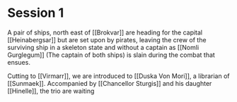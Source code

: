 # Session 1

A pair of ships, north east of [[Brokvar]] are heading for the capital [[Heinabergsar]] but are set upon by pirates, leaving the crew of the surviving ship in a skeleton state and without a captain as [[Nomli Gurglegum]] (The captain of both ships) is slain during the combat that ensues.

Cutting to [[Virmarr]], we are introduced to [[Duska Von Mori]], a librarian of [[Sunmaek]]. Accompanied by [[Chancellor Sturgis]] and his daughter [[Hinelle]], the trio are waiting 